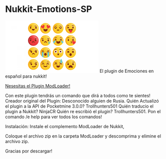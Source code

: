 # Nukkit-Emotions-SP
<img src="https://raw.githubusercontent.com/Trollhunters501/Nukkit-Emotions-SP/main/Icon.png"/>
El plugin de Emociones en español para nukkit!
<a href="https://cloudburstmc.org/resources/modloader.108/"><p>Nesesitas el Plugin ModLoader!</p></a>
Con este plugin tendrás un comando que dirá a todos como te sientes!
Creador original del Plugin: Desconocido alguien de Rusia.
Quién Actualizó el plugin a la API de Pocketmine 3.0.0? Trollhunters501
Quién traducio el plugin a Nukkit? NinjaCR
Quién re escribió el plugin? Trollhunters501.
Pon el comando /e help para ver todos los comandos!

Instalación:
Instale el complemento ModLoader de Nukkit,

Coloque el archivo zip en la carpeta ModLoader y descomprima y elimine el archivo zip.


Gracias por descargar!

